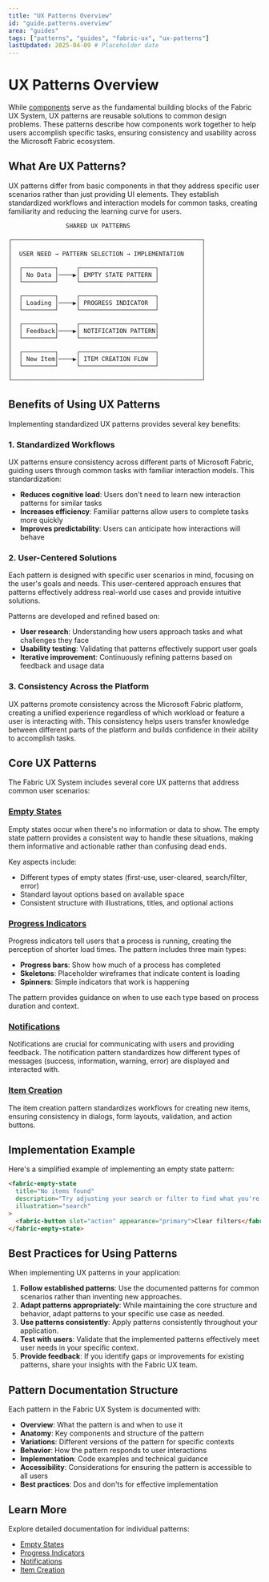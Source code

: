 ```yaml
---
title: "UX Patterns Overview"
id: "guide.patterns.overview"
area: "guides"
tags: ["patterns", "guides", "fabric-ux", "ux-patterns"]
lastUpdated: 2025-04-09 # Placeholder date
---
```


# UX Patterns Overview

<!-- BEGIN-SECTION: Overview -->
While [components](/components/overview) serve as the fundamental building blocks of the Fabric UX System, UX patterns are reusable solutions to common design problems. These patterns describe how components work together to help users accomplish specific tasks, ensuring consistency and usability across the Microsoft Fabric ecosystem.
<!-- END-SECTION: Overview -->

## What Are UX Patterns?

<!-- BEGIN-SECTION: What Are UX Patterns? -->
UX patterns differ from basic components in that they address specific user scenarios rather than just providing UI elements. They establish standardized workflows and interaction models for common tasks, creating familiarity and reducing the learning curve for users.

```
                SHARED UX PATTERNS
                
┌─────────────────────────────────────────────────────┐
│                                                     │
│  USER NEED → PATTERN SELECTION → IMPLEMENTATION     │
│                                                     │
│  ┌─────────┐     ┌─────────────────────┐            │
│  │ No Data │────▶│ EMPTY STATE PATTERN │            │
│  └─────────┘     └─────────────────────┘            │
│                                                     │
│  ┌─────────┐     ┌─────────────────────┐            │
│  │ Loading │────▶│ PROGRESS INDICATOR  │            │
│  └─────────┘     └─────────────────────┘            │
│                                                     │
│  ┌─────────┐     ┌─────────────────────┐            │
│  │ Feedback│────▶│ NOTIFICATION PATTERN│            │
│  └─────────┘     └─────────────────────┘            │
│                                                     │
│  ┌─────────┐     ┌─────────────────────┐            │
│  │ New Item│────▶│ ITEM CREATION FLOW  │            │
│  └─────────┘     └─────────────────────┘            │
│                                                     │
└─────────────────────────────────────────────────────┘
```
<!-- END-SECTION: What Are UX Patterns? -->

## Benefits of Using UX Patterns

<!-- BEGIN-SECTION: Benefits of Using UX Patterns -->
Implementing standardized UX patterns provides several key benefits:

### 1. Standardized Workflows

UX patterns ensure consistency across different parts of Microsoft Fabric, guiding users through common tasks with familiar interaction models. This standardization:

- **Reduces cognitive load**: Users don't need to learn new interaction patterns for similar tasks
- **Increases efficiency**: Familiar patterns allow users to complete tasks more quickly
- **Improves predictability**: Users can anticipate how interactions will behave

### 2. User-Centered Solutions

Each pattern is designed with specific user scenarios in mind, focusing on the user's goals and needs. This user-centered approach ensures that patterns effectively address real-world use cases and provide intuitive solutions.

Patterns are developed and refined based on:
- **User research**: Understanding how users approach tasks and what challenges they face
- **Usability testing**: Validating that patterns effectively support user goals
- **Iterative improvement**: Continuously refining patterns based on feedback and usage data

### 3. Consistency Across the Platform

UX patterns promote consistency across the Microsoft Fabric platform, creating a unified experience regardless of which workload or feature a user is interacting with. This consistency helps users transfer knowledge between different parts of the platform and builds confidence in their ability to accomplish tasks.
<!-- END-SECTION: Benefits of Using UX Patterns -->

## Core UX Patterns

<!-- BEGIN-SECTION: Core UX Patterns -->
The Fabric UX System includes several core UX patterns that address common user scenarios:

### [Empty States](/guides/patterns/empty-states)

Empty states occur when there's no information or data to show. The empty state pattern provides a consistent way to handle these situations, making them informative and actionable rather than confusing dead ends.

Key aspects include:
- Different types of empty states (first-use, user-cleared, search/filter, error)
- Standard layout options based on available space
- Consistent structure with illustrations, titles, and optional actions

### [Progress Indicators](/guides/patterns/progress-indicators)

Progress indicators tell users that a process is running, creating the perception of shorter load times. The pattern includes three main types:

- **Progress bars**: Show how much of a process has completed
- **Skeletons**: Placeholder wireframes that indicate content is loading
- **Spinners**: Simple indicators that work is happening

The pattern provides guidance on when to use each type based on process duration and context.

### [Notifications](/guides/patterns/notifications)

Notifications are crucial for communicating with users and providing feedback. The notification pattern standardizes how different types of messages (success, information, warning, error) are displayed and interacted with.

### [Item Creation](/guides/patterns/item-creation)

The item creation pattern standardizes workflows for creating new items, ensuring consistency in dialogs, form layouts, validation, and action buttons.
<!-- END-SECTION: Core UX Patterns -->

## Implementation Example

<!-- BEGIN-SECTION: Implementation Example -->
Here's a simplified example of implementing an empty state pattern:

```html
<fabric-empty-state
  title="No items found"
  description="Try adjusting your search or filter to find what you're looking for."
  illustration="search"
>
  <fabric-button slot="action" appearance="primary">Clear filters</fabric-button>
</fabric-empty-state>
```
<!-- END-SECTION: Implementation Example -->

## Best Practices for Using Patterns

<!-- BEGIN-SECTION: Best Practices for Using Patterns -->
When implementing UX patterns in your application:

1. **Follow established patterns**: Use the documented patterns for common scenarios rather than inventing new approaches.
2. **Adapt patterns appropriately**: While maintaining the core structure and behavior, adapt patterns to your specific use case as needed.
3. **Use patterns consistently**: Apply patterns consistently throughout your application.
4. **Test with users**: Validate that the implemented patterns effectively meet user needs in your specific context.
5. **Provide feedback**: If you identify gaps or improvements for existing patterns, share your insights with the Fabric UX team.
<!-- END-SECTION: Best Practices for Using Patterns -->

## Pattern Documentation Structure

<!-- BEGIN-SECTION: Pattern Documentation Structure -->
Each pattern in the Fabric UX System is documented with:

- **Overview**: What the pattern is and when to use it
- **Anatomy**: Key components and structure of the pattern
- **Variations**: Different versions of the pattern for specific contexts
- **Behavior**: How the pattern responds to user interactions
- **Implementation**: Code examples and technical guidance
- **Accessibility**: Considerations for ensuring the pattern is accessible to all users
- **Best practices**: Dos and don'ts for effective implementation
<!-- END-SECTION: Pattern Documentation Structure -->

## Learn More

<!-- BEGIN-SECTION: Learn More -->
Explore detailed documentation for individual patterns:

- [Empty States](/guides/patterns/empty-states)
- [Progress Indicators](/guides/patterns/progress-indicators)
- [Notifications](/guides/patterns/notifications)
- [Item Creation](/guides/patterns/item-creation)
<!-- END-SECTION: Learn More -->
